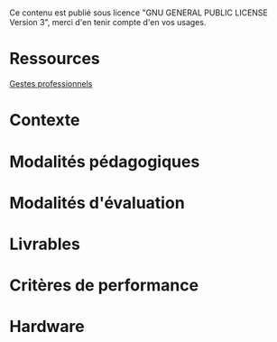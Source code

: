 # <Titre>

Ce contenu est publié sous licence "GNU GENERAL PUBLIC LICENSE Version 3", merci d'en tenir compte d'en vos usages.


# Ressources


[Gestes professionnels](https://github.com/Aif4thah/Dojo-101)




# Contexte




# Modalités pédagogiques




# Modalités d'évaluation


# Livrables


# Critères de performance



# Hardware